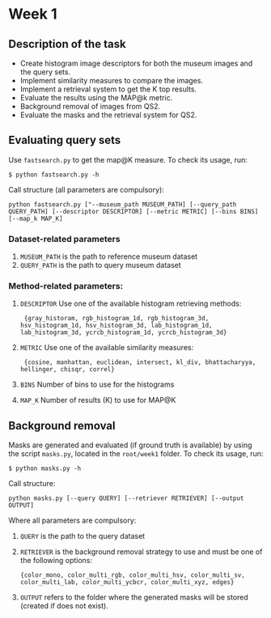 # Week 1

## Description of the task

* Create histogram image descriptors for both the museum images and the query sets.
* Implement similarity measures to compare the images.
* Implement a retrieval system to get the K top results.
* Evaluate the results using the MAP@k metric.
* Background removal of images from QS2.
* Evaluate the masks and the retrieval system for QS2.

## Evaluating query sets
Use `fastsearch.py` to get the map@K measure. To check its usage, run:

```$ python fastsearch.py -h```


Call structure (all parameters are compulsory):

```python fastsearch.py ["--museum_path MUSEUM_PATH] [--query_path QUERY_PATH] [--descriptor DESCRIPTOR] [--metric METRIC] [--bins BINS] [--map_k MAP_K]```

### Dataset-related parameters
1. `MUSEUM_PATH` is the path to reference museum dataset
2. `QUERY_PATH` is the path to query museum dataset

### Method-related parameters: 
1. `DESCRIPTOR` Use one of the available histogram retrieving methods:

        {gray_historam, rgb_histogram_1d, rgb_histogram_3d, hsv_histogram_1d, hsv_histogram_3d, lab_histogram_1d, lab_histogram_3d, ycrcb_histogram_1d, ycrcb_histogram_3d}
2. `METRIC` Use one of the available similarity measures:

        {cosine, manhattan, euclidean, intersect, kl_div, bhattacharyya, hellinger, chisqr, correl}
3. `BINS` Number of bins to use for the histograms
4. `MAP_K` Number of results (K) to use for MAP@K


## Background removal
Masks are generated and evaluated (if ground truth is available) by using the script `masks.py`, located in the `root/week1` folder. To check its usage, run:

```$ python masks.py -h```

Call structure: 

```python masks.py [--query QUERY] [--retriever RETRIEVER] [--output OUTPUT]```

Where all parameters are compulsory:
1. `QUERY` is the path to the query dataset
2.  `RETRIEVER` is the background removal strategy to use and must be one of the following options:

        {color_mono, color_multi_rgb, color_multi_hsv, color_multi_sv, color_multi_lab, color_multi_ycbcr, color_multi_xyz, edges}

3. `OUTPUT` refers to the folder where the generated masks will be stored (created if does not exist).